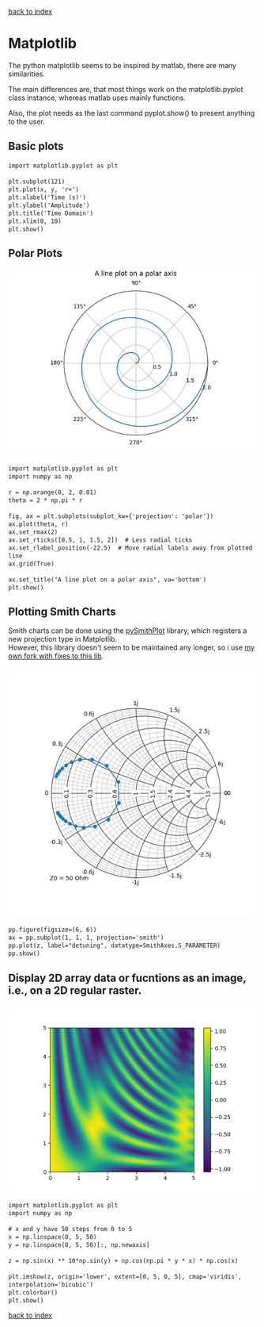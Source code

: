 [back to index](../README.md)

# Matplotlib

The python matplotlib seems to be inspired by matlab, there are many similarities.

The main differences are, that most things work on the matplotlib.pyplot class instance,
whereas matlab uses mainly functions.

Also, the plot needs as the last command pyplot.show() to present anything to the user.

## Basic plots

```
import matplotlib.pyplot as plt

plt.subplot(121)
plt.plot(x, y, 'r+')
plt.xlabel('Time (s)')
plt.ylabel('Amplitude')
plt.title('Time Domain')
plt.xlim(0, 10)
plt.show()
```

## Polar Plots

![Figure_5](./../Examples/img/Figure_5.png)
```
import matplotlib.pyplot as plt
import numpy as np

r = np.arange(0, 2, 0.01)
theta = 2 * np.pi * r

fig, ax = plt.subplots(subplot_kw={'projection': 'polar'})
ax.plot(theta, r)
ax.set_rmax(2)
ax.set_rticks([0.5, 1, 1.5, 2])  # Less radial ticks
ax.set_rlabel_position(-22.5)  # Move radial labels away from plotted line
ax.grid(True)

ax.set_title("A line plot on a polar axis", va='bottom')
plt.show()
```

## Plotting Smith Charts

Smith charts can be done using the [pySmithPlot](https://github.com/vMeijin/pySmithPlot) library, which registers a new projection type in Matplotlib.  
However, this library doesn't seem to be maintained any longer, so i use [my own fork with fixes to this lib](https://github.com/wirbel-at-vdr-portal/pySmithPlot).


![Figure_4](./../Examples/img/Figure_4.png)

```
pp.figure(figsize=(6, 6))
ax = pp.subplot(1, 1, 1, projection='smith')
pp.plot(z, label="detuning", datatype=SmithAxes.S_PARAMETER)
pp.show()
```

## Display 2D array data or fucntions as an image, i.e., on a 2D regular raster.

![Figure_6](./../Examples/img/Figure_6.png)

```
import matplotlib.pyplot as plt
import numpy as np

# x and y have 50 steps from 0 to 5
x = np.linspace(0, 5, 50)
y = np.linspace(0, 5, 50)[:, np.newaxis]

z = np.sin(x) ** 10*np.sin(y) + np.cos(np.pi * y * x) * np.cos(x)

plt.imshow(z, origin='lower', extent=[0, 5, 0, 5], cmap='viridis', interpolation='bicubic')
plt.colorbar()
plt.show()
```


[back to index](../README.md)
